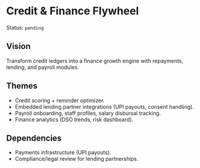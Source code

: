 # Credit & Finance Flywheel

Status: `pending`

## Vision
Transform credit ledgers into a finance growth engine with repayments, lending, and payroll modules.

## Themes
- Credit scoring + reminder optimizer.
- Embedded lending partner integrations (UPI payouts, consent handling).
- Payroll onboarding, staff profiles, salary disbursal tracking.
- Finance analytics (DSO trends, risk dashboard).

## Dependencies
- Payments infrastructure (UPI payouts).
- Compliance/legal review for lending partnerships.
